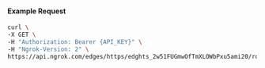 <!-- Code generated for API Clients. DO NOT EDIT. -->
#### Example Request
```bash
curl \
-X GET \
-H "Authorization: Bearer {API_KEY}" \
-H "Ngrok-Version: 2" \
https://api.ngrok.com/edges/https/edghts_2w51FUGmwOfTmXLOWbPxu5ami20/routes/edghtsrt_2w51FPvajsbqzE8bmfwmJ3zyv4x/backend
